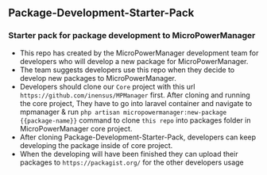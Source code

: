 ## Package-Development-Starter-Pack

### Starter pack for package development to MicroPowerManager

- This repo has created by the MicroPowerManager development team for developers who will develop a new package for MicroPowerManager.
- The team suggests developers use this repo when they decide to develop new packages to MicroPowerManager.
- Developers should clone our `Core` project with this url `https://github.com/inensus/MPManager` first. After cloning and running the core project, They have to go into laravel container and navigate to mpmanager & run `php artisan micropowermanager:new-package {{package-name}}` command to clone `this repo` into packages folder in MicroPowerManager core project.
- After cloning Package-Development-Starter-Pack, developers can keep developing the package inside of core project.
- When the developing will have been finished they can upload their packages to `https://packagist.org/` for the other developers usage

